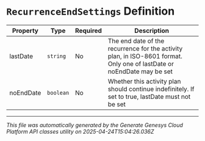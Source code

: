 # `RecurrenceEndSettings` Definition

| Property | Type | Required | Description |
|----------|------|----------|-------------|
| lastDate | `string` | No | The end date of the recurrence for the activity plan, in ISO-8601 format. Only one of lastDate or noEndDate may be set |
| noEndDate | `boolean` | No | Whether this activity plan should continue indefinitely. If set to true, lastDate must not be set |

---

*This file was automatically generated by the Generate Genesys Cloud Platform API classes utility on 2025-04-24T15:04:26.036Z*
